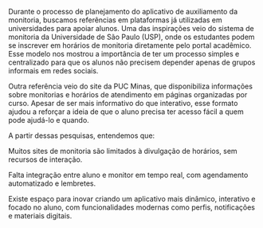 Durante o processo de planejamento do aplicativo de auxiliamento da monitoria, buscamos referências em plataformas já utilizadas em universidades para apoiar alunos. Uma das inspirações veio do sistema de monitoria da Universidade de São Paulo (USP), onde os estudantes podem se inscrever em horários de monitoria diretamente pelo portal acadêmico. Esse modelo nos mostrou a importância de ter um processo simples e centralizado para que os alunos não precisem depender apenas de grupos informais em redes sociais.

Outra referência veio do site da PUC Minas, que disponibiliza informações sobre monitorias e horários de atendimento em páginas organizadas por curso. Apesar de ser mais informativo do que interativo, esse formato ajudou a reforçar a ideia de que o aluno precisa ter acesso fácil a quem pode ajudá-lo e quando.

A partir dessas pesquisas, entendemos que:

Muitos sites de monitoria são limitados à divulgação de horários, sem recursos de interação.

Falta integração entre aluno e monitor em tempo real, com agendamento automatizado e lembretes.

Existe espaço para inovar criando um aplicativo mais dinâmico, interativo e focado no aluno, com funcionalidades modernas como perfis, notificações e materiais digitais.
